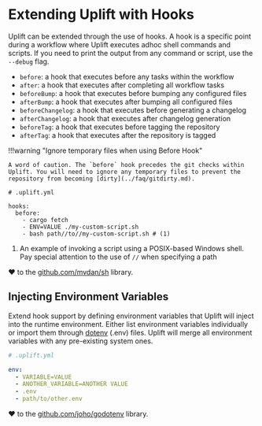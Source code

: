 # Extending Uplift with Hooks

Uplift can be extended through the use of hooks. A hook is a specific point during a workflow where Uplift executes adhoc shell commands and scripts. If you need to print the output from any command or script, use the `--debug` flag.

- `before`: a hook that executes before any tasks within the workflow
- `after`: a hook that executes after completing all workflow tasks
- `beforeBump`: a hook that executes before bumping any configured files
- `afterBump`: a hook that executes after bumping all configured files
- `beforeChangelog`: a hook that executes before generating a changelog
- `afterChangelog`: a hook that executes after changelog generation
- `beforeTag`: a hook that executes before tagging the repository
- `afterTag`: a hook that executes after the repository is tagged

!!!warning "Ignore temporary files when using Before Hook"

    A word of caution. The `before` hook precedes the git checks within Uplift. You will need to ignore any temporary files to prevent the repository from becoming [dirty](../faq/gitdirty.md).

```{ .yaml .annotate linenums="1" }
# .uplift.yml

hooks:
  before:
    - cargo fetch
    - ENV=VALUE ./my-custom-script.sh
    - bash path//to//my-custom-script.sh # (1)
```

1. An example of invoking a script using a POSIX-based Windows shell. Pay special attention to the use of `//` when specifying a path

❤️ to the [github.com/mvdan/sh](https://github.com/mvdan/sh) library.

## Injecting Environment Variables

Extend hook support by defining environment variables that Uplift will inject into the runtime environment. Either list environment variables individually or import them through [dotenv](https://hexdocs.pm/dotenvy/dotenv-file-format.html) (.env) files. Uplift will merge all environment variables with any pre-existing system ones.

```yaml linenums="1"
# .uplift.yml

env:
  - VARIABLE=VALUE
  - ANOTHER_VARIABLE=ANOTHER VALUE
  - .env
  - path/to/other.env
```

❤️ to the [github.com/joho/godotenv](https://github.com/joho/godotenv) library.
